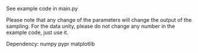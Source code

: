 See example code in main.py

Please note that any change of the parameters will change the output of the sampling.
For the data unity, please do not change any number in the example code, just use it.

Dependency:
numpy
pypr
matplotlib

